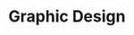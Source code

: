 ---
title: Graphic Design
slug: graphic-design
taxonomy:
	tag: industry
content:
    items:
        '@taxonomy.industry': graphic-design
    order:
        by: date
        dir: desc
---
